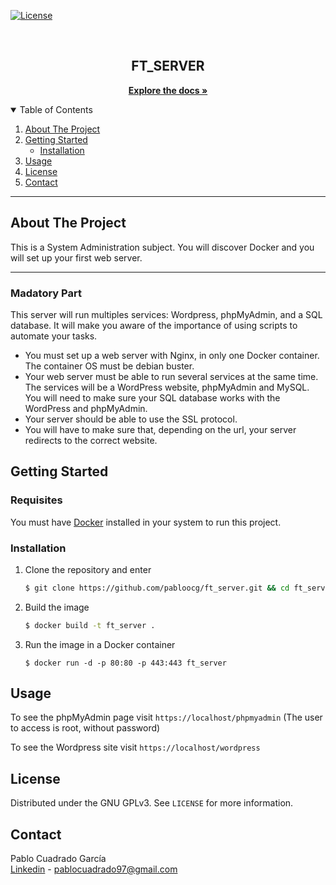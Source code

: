[![License][license-logo]][license-url]

<br />
<p align="center">
  <h2 align="center">FT_SERVER</h2>
  <p align="center">
    <a href="https://github.com/pabloocg/ft_server/tree/master/srcs"><strong>Explore the docs »</strong></a>
  </p>
</p>

<!-- TABLE OF CONTENTS -->
<details open="open">
  <summary>Table of Contents</summary>
  <ol>
    <li>
      <a href="#about-the-project">About The Project</a>
    </li>
    <li>
      <a href="#getting-started">Getting Started</a>
      <ul>
        <li><a href="#installation">Installation</a></li>
      </ul>
    </li>
    <li><a href="#usage">Usage</a></li>
    <li><a href="#license">License</a></li>
    <li><a href="#contact">Contact</a></li>
  </ol>
</details>

---

## About The Project

This is a System Administration subject. You will discover Docker and you will set up your first web server.

---

### Madatory Part

This server will run multiples services: Wordpress, phpMyAdmin, and a SQL database.
It will make you aware of the importance of using scripts to automate your tasks.

- You must set up a web server with Nginx, in only one Docker container. The container OS must be debian buster.
- Your web server must be able to run several services at the same time. The services will be a WordPress website, phpMyAdmin and MySQL. You will need to make sure your SQL database works with the WordPress and phpMyAdmin.
- Your server should be able to use the SSL protocol.
- You will have to make sure that, depending on the url, your server redirects to the correct website.

## Getting Started

### Requisites

You must have [Docker](https://docs.docker.com/engine/install/) installed in your system to run this project.

### Installation

1. Clone the repository and enter
    ```sh
    $ git clone https://github.com/pabloocg/ft_server.git && cd ft_server
    ```
2. Build the image
    ```sh
    $ docker build -t ft_server .
    ```
3. Run the image in a Docker container
    ```
    $ docker run -d -p 80:80 -p 443:443 ft_server
    ```
## Usage

To see the phpMyAdmin page visit `https://localhost/phpmyadmin`
(The user to access is root, without password)

To see the Wordpress site visit `https://localhost/wordpress`

## License

Distributed under the GNU GPLv3. See `LICENSE` for more information.

## Contact

Pablo Cuadrado García </br>
[Linkedin][linkedin-url] - pablocuadrado97@gmail.com

[license-logo]: https://img.shields.io/cran/l/devtools?style=for-the-badge
[license-url]: https://github.com/pabloocg/ft_server/LICENSE
[linkedin-url]: https://linkedin.com/in/pablo-cuadrado97
